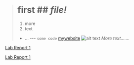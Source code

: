 > # **first** ## *file!*
> 1. more 
> 2. text
> - ...
> --- `some code`
> [mywebsite](https://rkafle1.github.io/CSE15L-Lab-Reports/index.html)
> ![alt text](https://hips.hearstapps.com/hmg-prod.s3.amazonaws.com/images/dog-puppy-on-garden-royalty-free-image-1586966191.jpg?crop=1.00xw:0.669xh;0,0.190xh&resize=1200:*)
*More text.......*

[Lab Report 1](lab-report-1-week-2.html)

[Lab Report 1](https://rkafle1.github.io/CSE15L-Lab-Reports/lab-report-1-week-2.html)